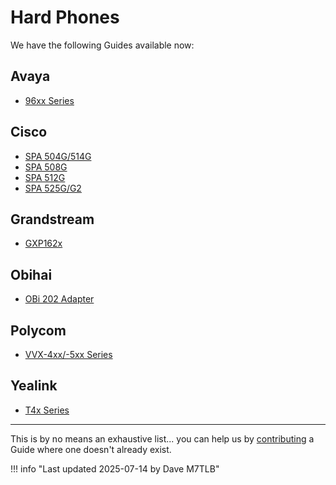 # Hard Phones

We have the following Guides available now:

## Avaya

* [96xx Series](./avaya-96xx.md)

## Cisco

* [SPA 504G/514G](./cisco-504g.md)
* [SPA 508G](./cisco-508g.md)
* [SPA 512G](./cisco-512g.md)
* [SPA 525G/G2](./cisco-525g.md)

## Grandstream

* [GXP162x](./grandstream-gxp16xx.md)

## Obihai

* [OBi 202 Adapter](./obi-202.md)

## Polycom

* [VVX-4xx/-5xx Series](./polycom-vvx4xx.md)

## Yealink

* [T4x Series](./yealink-t4x.md)

---

This is by no means an exhaustive list... you can help us by [contributing](../../../wiki/contributing.md) a Guide where one doesn't already exist.

!!! info "Last updated 2025-07-14 by Dave M7TLB"
